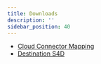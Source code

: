 ```yaml
---
title: Downloads
description: ''
sidebar_position: 40
---
```


- [Cloud Connector Mapping](Cloud_Connector_Mapping.zip)
- [Destination S4D](Destination_S4D_100.txt)